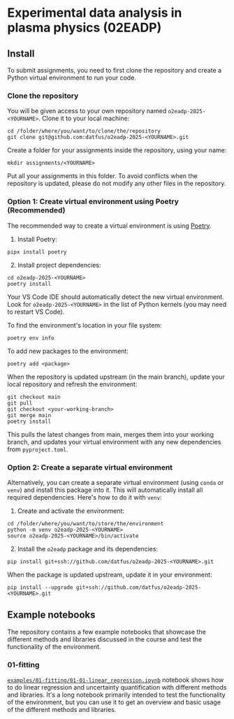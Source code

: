 # Experimental data analysis in plasma physics (02EADP)

## Install

To submit assignments, you need to first clone the repository and create a Python virtual environment to run your code.

### Clone the repository

You will be given access to your own repository named `o2eadp-2025-<YOURNAME>`. Clone it to your local machine:

```shell
cd /folder/where/you/want/to/clone/the/repository
git clone git@github.com:datfus/o2eadp-2025-<YOURNAME>.git
```

Create a folder for your assignments inside the repository, using your name:

```shell
mkdir assignments/<YOURNAME>
```

Put all your assignments in this folder. To avoid conflicts when the repository is updated, please do not modify any other files in the repository.

### Option 1: Create virtual environment using Poetry (Recommended)

The recommended way to create a virtual environment is using [Poetry](https://python-poetry.org/docs/#installation).

1. Install Poetry:
```shell
pipx install poetry
```

2. Install project dependencies:
```shell
cd o2eadp-2025-<YOURNAME>
poetry install
```

Your VS Code IDE should automatically detect the new virtual environment. Look for `o2eadp-2025-<YOURNAME>` in the list of Python kernels (you may need to restart VS Code).

To find the environment's location in your file system:
```shell
poetry env info
```

To add new packages to the environment:
```shell
poetry add <package>
```

When the repository is updated upstream (in the main branch), update your local repository and refresh the environment:
```shell
git checkout main
git pull
git checkout <your-working-branch>
git merge main
poetry install
```

This pulls the latest changes from main, merges them into your working branch, and updates your virtual environment with any new dependencies from `pyproject.toml`.

### Option 2: Create a separate virtual environment

Alternatively, you can create a separate virtual environment (using `conda` or `venv`) and install this package into it. This will automatically install all required dependencies. Here's how to do it with `venv`:

1. Create and activate the environment:
```shell
cd /folder/where/you/want/to/store/the/environment
python -m venv o2eadp-2025-<YOURNAME>
source o2eadp-2025-<YOURNAME>/bin/activate
```

2. Install the `o2eadp` package and its dependencies:
```shell
pip install git+ssh://github.com/datfus/o2eadp-2025-<YOURNAME>.git
```

When the package is updated upstream, update it in your environment:
```shell
pip install --upgrade git+ssh://github.com/datfus/o2eadp-2025-<YOURNAME>.git
```

## Example notebooks

The repository contains a few example notebooks that showcase the different methods and libraries discussed in the course and test the functionality of the environment.

### 01-fitting

[`examples/01-fitting/01-01-linear_regression.ipynb`](examples/01-fitting/01-01-linear_regression.ipynb) notebook shows how to do linear regression and uncertainty quantification with different methods and libraries. It's a long notebook primarily intended to test the functionality of the environment, but you can use it to get an overview and basic usage of the different methods and libraries.

